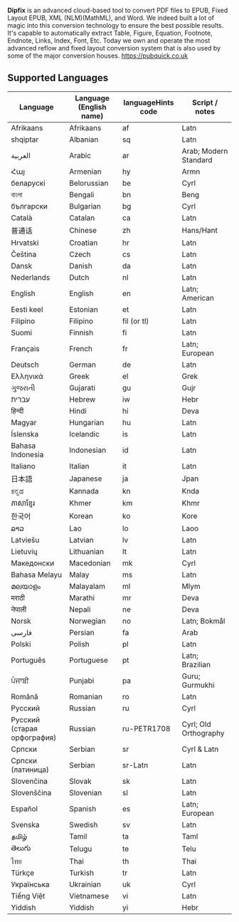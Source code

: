 <b>Dipfix</b> is an advanced cloud-based tool to convert PDF files to EPUB, Fixed Layout EPUB, XML (NLM)(MathML), and Word. We indeed built a lot of magic into this conversion technology to ensure the best possible results. It's capable to automatically extract Table, Figure, Equation, Footnote, Endnote, Links, Index, Font, Etc. Today we own and operate the most advanced reflow and fixed layout conversion system that is also used by some of the major conversion houses.
https://pubquick.co.uk

<h2>Supported Languages</h2>
<table cellspacing="0">
	<thead>
		<tr>
			<th>Language</th>
			<th>Language (English name)</th>
			<th>languageHints code</th>
			<th>Script / notes</th>
		</tr>
	</thead>
	<tbody>
		<tr>
			<td colspan="1">Afrikaans</td>
			<td colspan="1">Afrikaans</td>
			<td colspan="1">af</td>
			<td colspan="1">Latn</td>
		</tr>
		<tr>
			<td colspan="1">shqiptar</td>
			<td colspan="1">Albanian</td>
			<td colspan="1">sq</td>
			<td colspan="1">Latn</td>
		</tr>
		<tr>
			<td colspan="1">العربية</td>
			<td colspan="1">Arabic</td>
			<td colspan="1">ar</td>
			<td colspan="1">Arab; Modern Standard</td>
		</tr>
		<tr>
			<td colspan="1">Հայ</td>
			<td colspan="1">Armenian</td>
			<td colspan="1">hy</td>
			<td colspan="1">Armn</td>
		</tr>
		<tr>
			<td colspan="1">беларускі</td>
			<td colspan="1">Belorussian</td>
			<td colspan="1">be</td>
			<td colspan="1">Cyrl</td>
		</tr>
		<tr>
			<td colspan="1">বাংলা</td>
			<td colspan="1">Bengali</td>
			<td colspan="1">bn</td>
			<td colspan="1">Beng</td>
		</tr>
		<tr>
			<td colspan="1">български</td>
			<td colspan="1">Bulgarian</td>
			<td colspan="1">bg</td>
			<td colspan="1">Cyrl</td>
		</tr>
		<tr>
			<td colspan="1">Català</td>
			<td colspan="1">Catalan</td>
			<td colspan="1">ca</td>
			<td colspan="1">Latn</td>
		</tr>
		<tr>
			<td colspan="1">普通话</td>
			<td colspan="1">Chinese</td>
			<td colspan="1">zh</td>
			<td colspan="1">Hans/Hant</td>
		</tr>
		<tr>
			<td colspan="1">Hrvatski</td>
			<td colspan="1">Croatian</td>
			<td colspan="1">hr</td>
			<td colspan="1">Latn</td>
		</tr>
		<tr>
			<td colspan="1">Čeština</td>
			<td colspan="1">Czech</td>
			<td colspan="1">cs</td>
			<td colspan="1">Latn</td>
		</tr>
		<tr>
			<td colspan="1">Dansk</td>
			<td colspan="1">Danish</td>
			<td colspan="1">da</td>
			<td colspan="1">Latn</td>
		</tr>
		<tr>
			<td colspan="1">Nederlands</td>
			<td colspan="1">Dutch</td>
			<td colspan="1">nl</td>
			<td colspan="1">Latn</td>
		</tr>
		<tr>
			<td colspan="1">English</td>
			<td colspan="1">English </td>
			<td colspan="1">en</td>
			<td colspan="1">Latn; American</td>
		</tr>
		<tr>
			<td colspan="1">Eesti keel</td>
			<td colspan="1">Estonian</td>
			<td colspan="1">et</td>
			<td colspan="1">Latn</td>
		</tr>
		<tr>
			<td colspan="1">Filipino</td>
			<td colspan="1">Filipino</td>
			<td colspan="1">fil (or tl)</td>
			<td colspan="1">Latn</td>
		</tr>
		<tr>
			<td colspan="1">Suomi</td>
			<td colspan="1">Finnish</td>
			<td colspan="1">fi</td>
			<td colspan="1">Latn</td>
		</tr>
		<tr>
			<td colspan="1">Français</td>
			<td colspan="1">French </td>
			<td colspan="1">fr</td>
			<td colspan="1">Latn; European</td>
		</tr>
		<tr>
			<td colspan="1">Deutsch</td>
			<td colspan="1">German</td>
			<td colspan="1">de</td>
			<td colspan="1">Latn</td>
		</tr>
		<tr>
			<td colspan="1">Ελληνικά</td>
			<td colspan="1">Greek</td>
			<td colspan="1">el</td>
			<td colspan="1">Grek</td>
		</tr>
		<tr>
			<td colspan="1">ગુજરાતી</td>
			<td colspan="1">Gujarati</td>
			<td colspan="1">gu</td>
			<td colspan="1">Gujr</td>
		</tr>
		<tr>
			<td colspan="1">עברית</td>
			<td colspan="1">Hebrew</td>
			<td colspan="1">iw</td>
			<td colspan="1">Hebr</td>
		</tr>
		<tr>
			<td colspan="1">हिन्दी</td>
			<td colspan="1">Hindi</td>
			<td colspan="1">hi</td>
			<td colspan="1">Deva</td>
		</tr>
		<tr>
			<td colspan="1">Magyar</td>
			<td colspan="1">Hungarian</td>
			<td colspan="1">hu</td>
			<td colspan="1">Latn</td>
		</tr>
		<tr>
			<td colspan="1">Íslenska</td>
			<td colspan="1">Icelandic</td>
			<td colspan="1">is</td>
			<td colspan="1">Latn</td>
		</tr>
		<tr>
			<td colspan="1">Bahasa Indonesia</td>
			<td colspan="1">Indonesian</td>
			<td colspan="1">id</td>
			<td colspan="1">Latn</td>
		</tr>
		<tr>
			<td colspan="1">Italiano</td>
			<td colspan="1">Italian</td>
			<td colspan="1">it</td>
			<td colspan="1">Latn</td>
		</tr>
		<tr>
			<td colspan="1">日本語</td>
			<td colspan="1">Japanese</td>
			<td colspan="1">ja</td>
			<td colspan="1">Jpan</td>
		</tr>
		<tr>
			<td colspan="1">ಕನ್ನಡ</td>
			<td colspan="1">Kannada</td>
			<td colspan="1">kn</td>
			<td colspan="1">Knda</td>
		</tr>
		<tr>
			<td colspan="1">ភាសាខ្មែរ</td>
			<td colspan="1">Khmer</td>
			<td colspan="1">km</td>
			<td colspan="1">Khmr</td>
		</tr>
		<tr>
			<td colspan="1">한국어</td>
			<td colspan="1">Korean</td>
			<td colspan="1">ko</td>
			<td colspan="1">Kore</td>
		</tr>
		<tr>
			<td colspan="1">ລາວ</td>
			<td colspan="1">Lao</td>
			<td colspan="1">lo</td>
			<td colspan="1">Laoo</td>
		</tr>
		<tr>
			<td colspan="1">Latviešu</td>
			<td colspan="1">Latvian</td>
			<td colspan="1">lv</td>
			<td colspan="1">Latn</td>
		</tr>
		<tr>
			<td colspan="1">Lietuvių</td>
			<td colspan="1">Lithuanian</td>
			<td colspan="1">lt</td>
			<td colspan="1">Latn</td>
		</tr>
		<tr>
			<td colspan="1">Македонски</td>
			<td colspan="1">Macedonian</td>
			<td colspan="1">mk</td>
			<td colspan="1">Cyrl</td>
		</tr>
		<tr>
			<td colspan="1">Bahasa Melayu</td>
			<td colspan="1">Malay</td>
			<td colspan="1">ms</td>
			<td colspan="1">Latn</td>
		</tr>
		<tr>
			<td colspan="1">മലയാളം</td>
			<td colspan="1">Malayalam</td>
			<td colspan="1">ml</td>
			<td colspan="1">Mlym</td>
		</tr>
		<tr>
			<td colspan="1">मराठी</td>
			<td colspan="1">Marathi</td>
			<td colspan="1">mr</td>
			<td colspan="1">Deva</td>
		</tr>
		<tr>
			<td colspan="1">नेपाली</td>
			<td colspan="1">Nepali</td>
			<td colspan="1">ne</td>
			<td colspan="1">Deva</td>
		</tr>
		<tr>
			<td colspan="1">Norsk</td>
			<td colspan="1">Norwegian</td>
			<td colspan="1">no</td>
			<td colspan="1">Latn; Bokmål</td>
		</tr>
		<tr>
			<td colspan="1">فارسی</td>
			<td colspan="1">Persian</td>
			<td colspan="1">fa</td>
			<td colspan="1">Arab</td>
		</tr>
		<tr>
			<td colspan="1">Polski</td>
			<td colspan="1">Polish</td>
			<td colspan="1">pl</td>
			<td colspan="1">Latn</td>
		</tr>
		<tr>
			<td colspan="1">Português</td>
			<td colspan="1">Portuguese</td>
			<td colspan="1">pt</td>
			<td colspan="1">Latn; Brazilian</td>
		</tr>
		<tr>
			<td colspan="1">ਪੰਜਾਬੀ</td>
			<td colspan="1">Punjabi</td>
			<td colspan="1">pa</td>
			<td colspan="1">Guru; Gurmukhi</td>
		</tr>
		<tr>
			<td colspan="1">Română</td>
			<td colspan="1">Romanian</td>
			<td colspan="1">ro</td>
			<td colspan="1">Latn</td>
		</tr>
		<tr>
			<td colspan="1">Русский</td>
			<td colspan="1">Russian</td>
			<td colspan="1">ru</td>
			<td colspan="1">Cyrl</td>
		</tr>
		<tr>
			<td colspan="1">Русский (старая орфография)</td>
			<td colspan="1">Russian</td>
			<td colspan="1">ru-PETR1708</td>
			<td colspan="1">Cyrl; Old Orthography</td>
		</tr>
		<tr>
			<td colspan="1">Српски</td>
			<td colspan="1">Serbian</td>
			<td colspan="1">sr</td>
			<td colspan="1">Cyrl &amp; Latn</td>
		</tr>
		<tr>
			<td colspan="1">Српски (латиница)</td>
			<td colspan="1">Serbian</td>
			<td colspan="1">sr-Latn</td>
			<td colspan="1">Latn</td>
		</tr>
		<tr>
			<td colspan="1">Slovenčina</td>
			<td colspan="1">Slovak</td>
			<td colspan="1">sk</td>
			<td colspan="1">Latn</td>
		</tr>
		<tr>
			<td colspan="1">Slovenščina</td>
			<td colspan="1">Slovenian</td>
			<td colspan="1">sl</td>
			<td colspan="1">Latn</td>
		</tr>
		<tr>
			<td colspan="1">Español</td>
			<td colspan="1">Spanish</td>
			<td colspan="1">es</td>
			<td colspan="1">Latn; European</td>
		</tr>
		<tr>
			<td colspan="1">Svenska</td>
			<td colspan="1">Swedish</td>
			<td colspan="1">sv</td>
			<td colspan="1">Latn</td>
		</tr>
		<tr>
			<td colspan="1">தமிழ்</td>
			<td colspan="1">Tamil</td>
			<td colspan="1">ta</td>
			<td colspan="1">Taml</td>
		</tr>
		<tr>
			<td colspan="1">తెలుగు</td>
			<td colspan="1">Telugu</td>
			<td colspan="1">te</td>
			<td colspan="1">Telu</td>
		</tr>
		<tr>
			<td colspan="1">ไทย</td>
			<td colspan="1">Thai</td>
			<td colspan="1">th</td>
			<td colspan="1">Thai</td>
		</tr>
		<tr>
			<td colspan="1">Türkçe</td>
			<td colspan="1">Turkish</td>
			<td colspan="1">tr</td>
			<td colspan="1">Latn</td>
		</tr>
		<tr>
			<td colspan="1">Українська</td>
			<td colspan="1">Ukrainian</td>
			<td colspan="1">uk</td>
			<td colspan="1">Cyrl</td>
		</tr>
		<tr>
			<td colspan="1">Tiếng Việt</td>
			<td colspan="1">Vietnamese</td>
			<td colspan="1">vi</td>
			<td colspan="1">Latn</td>
		</tr>
		<tr>
			<td colspan="1">Yiddish</td>
			<td colspan="1">Yiddish</td>
			<td colspan="1">yi</td>
			<td colspan="1">Hebr</td>
		</tr>
	</tbody>
</table>
